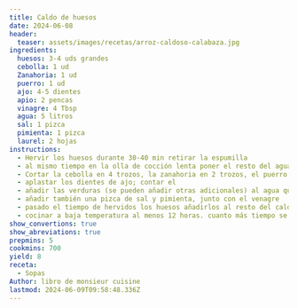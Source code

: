 ```yaml
---
title: Caldo de huesos
date: 2024-06-08
header:
  teaser: assets/images/recetas/arroz-caldoso-calabaza.jpg
ingredients:
  huesos: 3-4 uds grandes
  cebolla: 1 ud
  Zanahoria: 1 ud
  puerro: 1 ud
  ajo: 4-5 dientes
  apio: 2 pencas
  vinagre: 4 Tbsp
  agua: 5 litros
  sal: 1 pizca
  pimienta: 1 pizca
  laurel: 2 hojas
instructions:
  - Hervir los huesos durante 30-40 min retirar la espumilla
  - al mismo tiempo en la olla de cocción lenta poner el resto del agua a calentar
  - Cortar la cebolla en 4 trozos, la zanahoria en 2 trozos, el puerro en 2 y los apios en 4
  - aplastar los dientes de ajo; contar el
  - añadir las verduras (se pueden añadir otras adicionales) al agua que se está calentando.
  - añadir también una pizca de sal y pimienta, junto con el venagre
  - pasado el tiempo de hervidos los huesos añadirlos al resto del caldo
  - cocinar a baja temperatura al menos 12 horas. cuanto más tiempo se cocine mejor, incluso 48 horas
show_convertions: true
show_abreviations: true
prepmins: 5
cookmins: 700
yield: 8
receta:
  - Sopas
Author: libro de monsieur cuisine
lastmod: 2024-06-09T09:58:48.336Z
---
```

